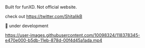 Built for funXD. Not official website.

check out https://twitter.com/ShitalikB

🔭 under development

https://user-images.githubusercontent.com/10098324/118378345-e470e000-b5db-11eb-878d-00f4d45a1ada.mp4

